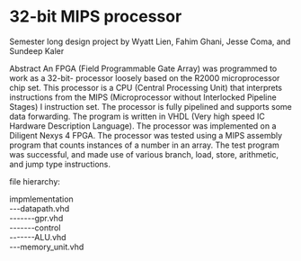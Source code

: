 # 32-bit MIPS processor

Semester long design project by 
Wyatt Lien, Fahim Ghani, Jesse Coma, and Sundeep Kaler

Abstract
An FPGA (Field Programmable Gate Array) was programmed to work as a 32-bit-
processor loosely based on the R2000 microprocessor chip set. This processor is a CPU
(Central Processing Unit) that interprets instructions from the MIPS (Microprocessor
without Interlocked Pipeline Stages) I instruction set. The processor is fully pipelined
and supports some data forwarding. The program is written in VHDL (Very high speed
IC Hardware Description Language). The processor was implemented on a Diligent
Nexys 4 FPGA. The processor was tested using a MIPS assembly program that counts
instances of a number in an array. The test program was successful, and made use of
various branch, load, store, arithmetic, and jump type instructions.



file hierarchy:  

impmlementation  
---datapath.vhd  
-------gpr.vhd  
-------control  
-------ALU.vhd  
---memory_unit.vhd  
